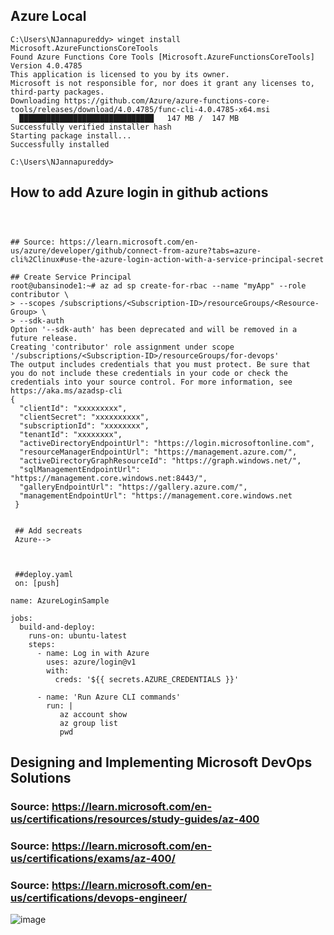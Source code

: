 ## Azure Local

```
C:\Users\NJannapureddy> winget install Microsoft.AzureFunctionsCoreTools
Found Azure Functions Core Tools [Microsoft.AzureFunctionsCoreTools] Version 4.0.4785
This application is licensed to you by its owner.
Microsoft is not responsible for, nor does it grant any licenses to, third-party packages.
Downloading https://github.com/Azure/azure-functions-core-tools/releases/download/4.0.4785/func-cli-4.0.4785-x64.msi
  ██████████████████████████████   147 MB /  147 MB
Successfully verified installer hash
Starting package install...
Successfully installed

C:\Users\NJannapureddy>

```
## How to add Azure login in github actions
```



## Source: https://learn.microsoft.com/en-us/azure/developer/github/connect-from-azure?tabs=azure-cli%2Clinux#use-the-azure-login-action-with-a-service-principal-secret

## Create Service Principal
root@ubansinode1:~# az ad sp create-for-rbac --name "myApp" --role contributor \
> --scopes /subscriptions/<Subscription-ID>/resourceGroups/<Resource-Group> \
> --sdk-auth
Option '--sdk-auth' has been deprecated and will be removed in a future release.
Creating 'contributor' role assignment under scope '/subscriptions/<Subscription-ID>/resourceGroups/for-devops'
The output includes credentials that you must protect. Be sure that you do not include these credentials in your code or check the credentials into your source control. For more information, see https://aka.ms/azadsp-cli
{
  "clientId": "xxxxxxxxx",
  "clientSecret": "xxxxxxxxxx",
  "subscriptionId": "xxxxxxxx",
  "tenantId": "xxxxxxxx",
  "activeDirectoryEndpointUrl": "https://login.microsoftonline.com",
  "resourceManagerEndpointUrl": "https://management.azure.com/",
  "activeDirectoryGraphResourceId": "https://graph.windows.net/",
  "sqlManagementEndpointUrl": "https://management.core.windows.net:8443/",
  "galleryEndpointUrl": "https://gallery.azure.com/",
  "managementEndpointUrl": "https://management.core.windows.net
 }
 
 
 ## Add secreats
 Azure-->
 
 
 
 ##deploy.yaml
 on: [push]

name: AzureLoginSample

jobs:
  build-and-deploy:
    runs-on: ubuntu-latest
    steps:
      - name: Log in with Azure
        uses: azure/login@v1
        with:
          creds: '${{ secrets.AZURE_CREDENTIALS }}'
		  
	  - name: 'Run Azure CLI commands'
        run: |
           az account show
           az group list
           pwd	  
```
## Designing and Implementing Microsoft DevOps Solutions
### Source: https://learn.microsoft.com/en-us/certifications/resources/study-guides/az-400
### Source: https://learn.microsoft.com/en-us/certifications/exams/az-400/
### Source: https://learn.microsoft.com/en-us/certifications/devops-engineer/
![image](https://github.com/jniranjanreddy/azure/assets/83489863/9caf2e41-d410-42e7-b234-90c15128b0f6)


